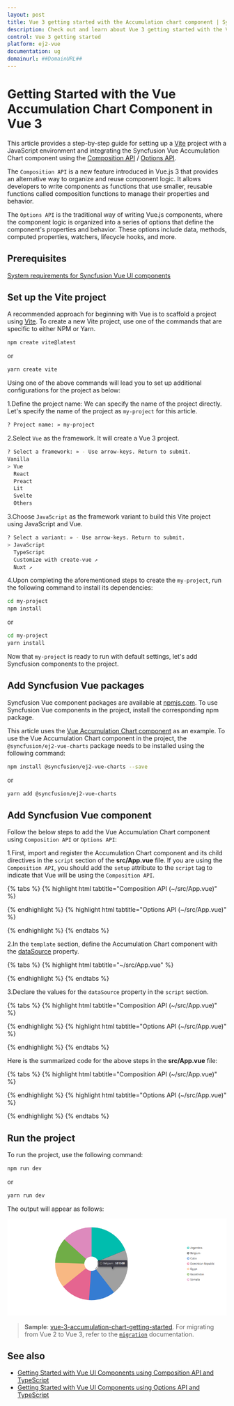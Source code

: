 ```yaml
---
layout: post
title: Vue 3 getting started with the Accumulation chart component | Syncfusion
description: Check out and learn about Vue 3 getting started with the Vue Accumulation chart component of Syncfusion Essential JS 2 and more details.
control: Vue 3 getting started
platform: ej2-vue
documentation: ug
domainurl: ##DomainURL##
---
```


# Getting Started with the Vue Accumulation Chart Component in Vue 3

This article provides a step-by-step guide for setting up a [Vite](https://vitejs.dev/) project with a JavaScript environment and integrating the Syncfusion Vue Accumulation Chart component using the [Composition API](https://vuejs.org/guide/introduction.html#composition-api) / [Options API](https://vuejs.org/guide/introduction.html#options-api).

The `Composition API` is a new feature introduced in Vue.js 3 that provides an alternative way to organize and reuse component logic. It allows developers to write components as functions that use smaller, reusable functions called composition functions to manage their properties and behavior.

The `Options API` is the traditional way of writing Vue.js components, where the component logic is organized into a series of options that define the component's properties and behavior. These options include data, methods, computed properties, watchers, lifecycle hooks, and more.

## Prerequisites

[System requirements for Syncfusion Vue UI components](https://ej2.syncfusion.com/vue/documentation/system-requirements/)

## Set up the Vite project

A recommended approach for beginning with Vue is to scaffold a project using [Vite](https://vitejs.dev/). To create a new Vite project, use one of the commands that are specific to either NPM or Yarn.

```bash
npm create vite@latest
```

or

```bash
yarn create vite
```

Using one of the above commands will lead you to set up additional configurations for the project as below:

1.Define the project name: We can specify the name of the project directly. Let's specify the name of the project as `my-project` for this article.

```bash
? Project name: » my-project
```

2.Select `Vue` as the framework. It will create a Vue 3 project.

```bash
? Select a framework: » - Use arrow-keys. Return to submit.
Vanilla
> Vue
  React
  Preact
  Lit
  Svelte
  Others
```

3.Choose `JavaScript` as the framework variant to build this Vite project using JavaScript and Vue.

```bash
? Select a variant: » - Use arrow-keys. Return to submit.
> JavaScript
  TypeScript
  Customize with create-vue ↗
  Nuxt ↗
```

4.Upon completing the aforementioned steps to create the `my-project`, run the following command to install its dependencies:

```bash
cd my-project
npm install
```

or

```bash
cd my-project
yarn install
```

Now that `my-project` is ready to run with default settings, let's add Syncfusion components to the project.

## Add Syncfusion Vue packages

Syncfusion Vue component packages are available at [npmjs.com](https://www.npmjs.com/search?q=ej2-vue). To use Syncfusion Vue components in the project, install the corresponding npm package.

This article uses the [Vue Accumulation Chart component](https://www.syncfusion.com/vue-components/vue-charts) as an example. To use the Vue Accumulation Chart component in the project, the `@syncfusion/ej2-vue-charts` package needs to be installed using the following command:

```bash
npm install @syncfusion/ej2-vue-charts --save
```

or

```bash
yarn add @syncfusion/ej2-vue-charts
```

## Add Syncfusion Vue component

Follow the below steps to add the Vue Accumulation Chart component using `Composition API` or `Options API`:

1.First, import and register the Accumulation Chart component and its child directives in the `script` section of the **src/App.vue** file. If you are using the `Composition API`, you should add the `setup` attribute to the `script` tag to indicate that Vue will be using the `Composition API`.

{% tabs %}
{% highlight html tabtitle="Composition API (~/src/App.vue)" %}

<script setup>
import { AccumulationChartComponent as EjsAccumulationchart, AccumulationSeriesCollectionDirective as EAccumulationSeriesCollection, AccumulationSeriesDirective as EAccumulationSeries, AccumulationLegend,
PieSeries, AccumulationTooltip } from "@syncfusion/ej2-vue-charts";
</script>

{% endhighlight %}
{% highlight html tabtitle="Options API (~/src/App.vue)" %}

<script>
import { AccumulationChartComponent, AccumulationSeriesCollectionDirective, AccumulationSeriesDirective, AccumulationLegend,
PieSeries, AccumulationTooltip } from "@syncfusion/ej2-vue-charts";
//Component registration
export default {
  name: "App",
  components: {
    "ejs-accumulationchart": AccumulationChartComponent,
    "e-accumulation-series-collection": AccumulationSeriesCollectionDirective,
    "e-accumulation-series":  AccumulationSeriesDirective
  }
}
</script>

{% endhighlight %}
{% endtabs %}

2.In the `template` section, define the Accumulation Chart component with the [dataSource](https://helpej2.syncfusion.com/vue/documentation/api/accumulation-chart#datasource) property.

{% tabs %}
{% highlight html tabtitle="~/src/App.vue" %}

<template>
    <ejs-accumulationchart id="container" :legendSettings="legendSettings" :tooltip="tooltip">
        <e-accumulation-series-collection>
            <e-accumulation-series :dataSource='data' xName='x' yName='y' innerRadius="20%"> </e-accumulation-series>
        </e-accumulation-series-collection>
    </ejs-accumulationchart>
</template>

{% endhighlight %}
{% endtabs %}

3.Declare the values for the `dataSource` property in the `script` section.

{% tabs %}
{% highlight html tabtitle="Composition API (~/src/App.vue)" %}

<script setup>
const data = [
    { x: 'Argentina', y: 505370 },
    { x: 'Belgium', y: 551500 },
    { x: 'Cuba', y: 312685 },
    { x: 'Dominican Republic', y: 350000 },
    { x: 'Egypt', y: 301000 },
    { x: 'Kazakhstan', y: 300000 },
    { x: 'Somalia', y: 357022 }
];
const legendSettings = { visible: true };
const tooltip = { enable: true };
</script>

{% endhighlight %}
{% highlight html tabtitle="Options API (~/src/App.vue)" %}

<script>
data() {
    return {
        data: [
            { x: 'Argentina', y: 505370 },
            { x: 'Belgium', y: 551500 },
            { x: 'Cuba', y: 312685 },
            { x: 'Dominican Republic', y: 350000 },
            { x: 'Egypt', y: 301000 },
            { x: 'Kazakhstan', y: 300000 },
            { x: 'Somalia', y: 357022 }
        ],
        legendSettings: { visible: true },
        tooltip: {
            enable: true
        }
    };
}
</script>

{% endhighlight %}
{% endtabs %}

Here is the summarized code for the above steps in the **src/App.vue** file:

{% tabs %}
{% highlight html tabtitle="Composition API (~/src/App.vue)" %}

<template>
    <ejs-accumulationchart id="container" :legendSettings="legendSettings" :tooltip="tooltip">
        <e-accumulation-series-collection>
            <e-accumulation-series :dataSource='data' xName='x' yName='y' innerRadius="20%"> </e-accumulation-series>
        </e-accumulation-series-collection>
    </ejs-accumulationchart>
</template>

<script setup>
import { provide } from 'vue';
import { AccumulationChartComponent as EjsAccumulationchart, AccumulationSeriesCollectionDirective as EAccumulationSeriesCollection, AccumulationSeriesDirective as EAccumulationSeries, AccumulationLegend,
PieSeries, AccumulationTooltip } from "@syncfusion/ej2-vue-charts";

const data = [
    { x: 'Argentina', y: 505370 },
    { x: 'Belgium', y: 551500 },
    { x: 'Cuba', y: 312685 },
    { x: 'Dominican Republic', y: 350000 },
    { x: 'Egypt', y: 301000 },
    { x: 'Kazakhstan', y: 300000 },
    { x: 'Somalia', y: 357022 }
];
const legendSettings = { visible: true };
const tooltip = { enable: true };
const accumulationchart = [PieSeries, AccumulationLegend, AccumulationTooltip];
provide('accumulationchart', accumulationchart);
</script>

{% endhighlight %}
{% highlight html tabtitle="Options API (~/src/App.vue)" %}

<template>
    <ejs-accumulationchart id="container" :legendSettings="legendSettings" :tooltip="tooltip">
        <e-accumulation-series-collection>
            <e-accumulation-series :dataSource='data' xName='x' yName='y' innerRadius="20%"> </e-accumulation-series>
        </e-accumulation-series-collection>
    </ejs-accumulationchart>
</template>

<script>
import { AccumulationChartComponent, AccumulationSeriesCollectionDirective, AccumulationSeriesDirective, AccumulationLegend,
PieSeries, AccumulationTooltip } from "@syncfusion/ej2-vue-charts";
//Component registration
export default {
  name: "App",
  components: {
    "ejs-accumulationchart": AccumulationChartComponent,
    "e-accumulation-series-collection": AccumulationSeriesCollectionDirective,
    "e-accumulation-series":  AccumulationSeriesDirective
  },
    data() {
    return {
        data: [
            { x: 'Argentina', y: 505370 },
            { x: 'Belgium', y: 551500 },
            { x: 'Cuba', y: 312685 },
            { x: 'Dominican Republic', y: 350000 },
            { x: 'Egypt', y: 301000 },
            { x: 'Kazakhstan', y: 300000 },
            { x: 'Somalia', y: 357022 }
        ],
        legendSettings: { visible: true },
        tooltip: {
            enable: true
        },
    };
 },
    provide: {
        accumulationchart: [ PieSeries, AccumulationLegend, AccumulationTooltip ]
    },
};
</script>

{% endhighlight %}
{% endtabs %}

## Run the project

To run the project, use the following command:

```bash
npm run dev
```

or

```bash
yarn run dev
```

The output will appear as follows:

![vue3-accumulation-chart-demo](./images/vue3-accumulation-chart-demo.png)

> **Sample**: [vue-3-accumulation-chart-getting-started](https://github.com/SyncfusionExamples/vue3-accumulation-chart-getting-started).
For migrating from Vue 2 to Vue 3, refer to the [`migration`](https://ej2.syncfusion.com/vue/documentation/getting-started/vue3-tutorial/#migration-from-vue-2-to-vue-3) documentation.

## See also

* [Getting Started with Vue UI Components using Composition API and TypeScript](../getting-started/vue-3-ts-composition.md)
* [Getting Started with Vue UI Components using Options API and TypeScript](../getting-started/vue-3-ts-options.md)